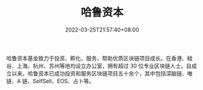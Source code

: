 ﻿---
weight: 
title: "哈鲁资本"
description: "哈鲁资本基金致力于投资、孵化、服务，帮助优质区块链项目成长"
date: 2022-03-25T21:57:40+08:00
lastmod: 2022-03-25T16:45:40+08:00
draft: false
authors: ["Metabd"]
featuredImage: "haluziben.jpg"
link: ""
tags: ["投资机构","哈鲁资本"]
categories: ["navigation"]
navigation: ["投资机构"]
lightgallery: true
toc: true
pinned: false
recommend: false
recommend1: false
---
哈鲁资本基金致力于投资、孵化、服务，帮助优质区块链项目成长。在香港、硅谷、上海、杭州、苏州等地均设立办公室，拥有超过 30 位专业区块链人士。自成立以来，哈鲁资本已成功投资和服务区块链项目五十余个，其中包括深脑链、唯链、A 链、SelfSell、EOS、占卜等。
